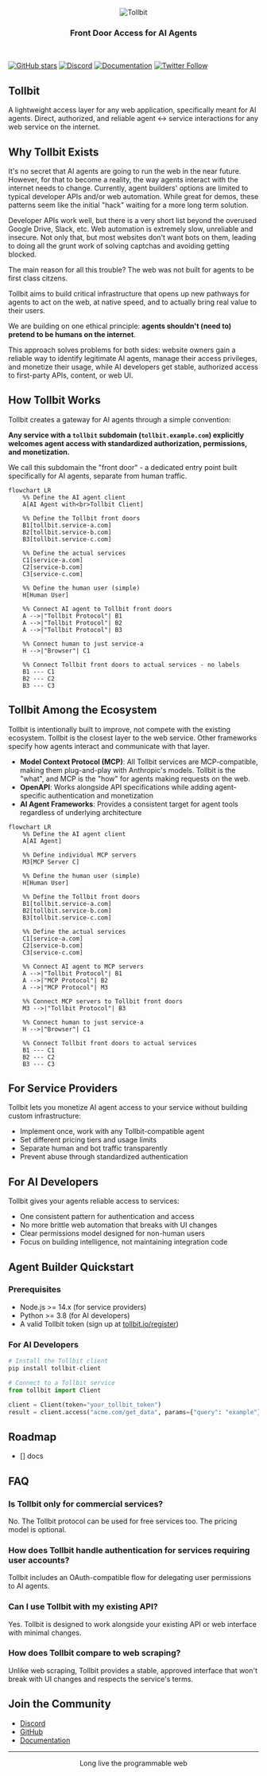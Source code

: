 <!-- <p align="center">
  <img alt="Tollbit Logo" src="./assets/logo.png" width="300">
</p> -->

<p align="center">
  <img alt="Tollbit" src="https://media4.giphy.com/media/v1.Y2lkPTc5MGI3NjExaThrOTR0MGRwNzVubDhqYmJ0eHF4OXg3dXk2aXF4Nm1vdDY4NHZ1cCZlcD12MV9pbnRlcm5hbF9naWZfYnlfaWQmY3Q9Zw/LQpFMg2ZY648ndTv0r/giphy.gif">
</p>

<h3 align="center">Front Door Access for AI Agents</h2>

<br>

[![GitHub stars](https://img.shields.io/github/stars/tollbit/tollbit-sdks?style=social)](https://github.com/tollbit/tollbit-sdks/stargazers)
[![Discord](https://img.shields.io/discord/1234567890?style=flat&logo=discord&logoColor=white&label=discord&color=7289DA)](https://discord.gg/tollbit)
[![Documentation](https://img.shields.io/badge/Documentation-📕-blue)](https://docs.tollbit.com)
[![Twitter Follow](https://img.shields.io/twitter/follow/TollbitOffical?style=social)](https://twitter.com/tollbitofficial)

## Tollbit

A lightweight access layer for any web application, specifically meant for AI agents. Direct, authorized, and reliable agent <-> service interactions for any web service on the internet.

## Why Tollbit Exists

It's no secret that AI agents are going to run the web in the near future. However, for that to become a reality, the way agents interact with the internet needs to change. Currently, agent builders' options are limited to typical developer APIs and/or web automation. While great for demos, these patterns seem like the initial "hack" waiting for a more long term solution.

Developer APIs work well, but there is a very short list beyond the overused Google Drive, Slack, etc. Web automation is extremely slow, unreliable and insecure. Not only that, but most websites don't want bots on them, leading to doing all the grunt work of solving captchas and avoiding getting blocked.

The main reason for all this trouble? The web was not built for agents to be first class citzens.

Tollbit aims to build critical infrastructure that opens up new pathways for agents to act on the web, at native speed, and to actually bring real value to their users.

We are building on one ethical principle: **agents shouldn't (need to) pretend to be humans on the internet**.

This approach solves problems for both sides: website owners gain a reliable way to identify legitimate AI agents, manage their access privileges, and monetize their usage, while AI developers get stable, authorized access to first-party APIs, content, or web UI.

## How Tollbit Works

Tollbit creates a gateway for AI agents through a simple convention:

**Any service with a `tollbit` subdomain (`tollbit.example.com`) explicitly welcomes agent access with standardized authorization, permissions, and monetization.**

We call this subdomain the "front door" - a dedicated entry point built specifically for AI agents, separate from human traffic.

```mermaid
flowchart LR
    %% Define the AI agent client
    A[AI Agent with<br>Tollbit Client]

    %% Define the Tollbit front doors
    B1[tollbit.service-a.com]
    B2[tollbit.service-b.com]
    B3[tollbit.service-c.com]

    %% Define the actual services
    C1[service-a.com]
    C2[service-b.com]
    C3[service-c.com]

    %% Define the human user (simple)
    H[Human User]

    %% Connect AI agent to Tollbit front doors
    A -->|"Tollbit Protocol"| B1
    A -->|"Tollbit Protocol"| B2
    A -->|"Tollbit Protocol"| B3

    %% Connect human to just service-a
    H -->|"Browser"| C1

    %% Connect Tollbit front doors to actual services - no labels
    B1 --- C1
    B2 --- C2
    B3 --- C3
```

## Tollbit Among the Ecosystem

Tollbit is intentionally built to improve, not compete with the existing ecosystem. Tollbit is the closest layer to the web service. Other frameworks specify how agents interact and communicate with that layer.

- **Model Context Protocol (MCP)**: All Tollbit services are MCP-compatible, making them plug-and-play with Anthropic's models. Tollbit is the "what", and MCP is the "how" for agents making requests on the web.
- **OpenAPI**: Works alongside API specifications while adding agent-specific authentication and monetization
- **AI Agent Frameworks**: Provides a consistent target for agent tools regardless of underlying architecture

```mermaid
flowchart LR
    %% Define the AI agent client
    A[AI Agent]

    %% Define individual MCP servers
    M3[MCP Server C]

    %% Define the human user (simple)
    H[Human User]

    %% Define the Tollbit front doors
    B1[tollbit.service-a.com]
    B2[tollbit.service-b.com]
    B3[tollbit.service-c.com]

    %% Define the actual services
    C1[service-a.com]
    C2[service-b.com]
    C3[service-c.com]

    %% Connect AI agent to MCP servers
    A -->|"Tollbit Protocol"| B1
    A -->|"MCP Protocol"| B2
    A -->|"MCP Protocol"| M3

    %% Connect MCP servers to Tollbit front doors
    M3 -->|"Tollbit Protocol"| B3

    %% Connect human to just service-a
    H -->|"Browser"| C1

    %% Connect Tollbit front doors to actual services
    B1 --- C1
    B2 --- C2
    B3 --- C3
```


## For Service Providers

Tollbit lets you monetize AI agent access to your service without building custom infrastructure:

- Implement once, work with any Tollbit-compatible agent
- Set different pricing tiers and usage limits
- Separate human and bot traffic transparently
- Prevent abuse through standardized authentication

## For AI Developers

Tollbit gives your agents reliable access to services:

- One consistent pattern for authentication and access
- No more brittle web automation that breaks with UI changes
- Clear permissions model designed for non-human users
- Focus on building intelligence, not maintaining integration code

## Agent Builder Quickstart

### Prerequisites

- Node.js >= 14.x (for service providers)
- Python >= 3.8 (for AI developers)
- A valid Tollbit token (sign up at [tollbit.io/register](https://tollbit.io/register))

### For AI Developers

```python
# Install the Tollbit client
pip install tollbit-client

# Connect to a Tollbit service
from tollbit import Client

client = Client(token="your_tollbit_token")
result = client.access("acme.com/get_data", params={"query": "example"})
```

## Roadmap

- [] docs

## FAQ

### Is Tollbit only for commercial services?
No. The Tollbit protocol can be used for free services too. The pricing model is optional.

### How does Tollbit handle authentication for services requiring user accounts?
Tollbit includes an OAuth-compatible flow for delegating user permissions to AI agents.

### Can I use Tollbit with my existing API?
Yes. Tollbit is designed to work alongside your existing API or web interface with minimal changes.

### How does Tollbit compare to web scraping?
Unlike web scraping, Tollbit provides a stable, approved interface that won't break with UI changes and respects the service's terms.

## Join the Community

- [Discord](https://discord.gg/tollbit)
- [GitHub](https://github.com/tollbit/tollbit)
- [Documentation](https://docs.tollbit.io)

---

<p align="center">Long live the programmable web</p>
